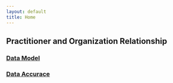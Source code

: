 ```yaml
---
layout: default
title: Home
---
```


## Practitioner and Organization Relationship

### <a href="{{ '/feature1' | relative_url }}">Data Model</a>
### <a href="{{ '/feature2' | relative_url }}">Data Accurace</a>

